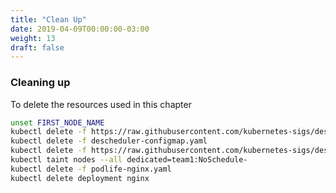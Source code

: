 ```yaml
---
title: "Clean Up"
date: 2019-04-09T00:00:00-03:00
weight: 13
draft: false
---
```


### Cleaning up

To delete the resources used in this chapter

```bash
unset FIRST_NODE_NAME
kubectl delete -f https://raw.githubusercontent.com/kubernetes-sigs/descheduler/master/kubernetes/deployment/deployment.yaml
kubectl delete -f descheduler-configmap.yaml
kubectl delete -f https://raw.githubusercontent.com/kubernetes-sigs/descheduler/master/kubernetes/base/rbac.yaml
kubectl taint nodes --all dedicated=team1:NoSchedule-
kubectl delete -f podlife-nginx.yaml
kubectl delete deployment nginx
```
